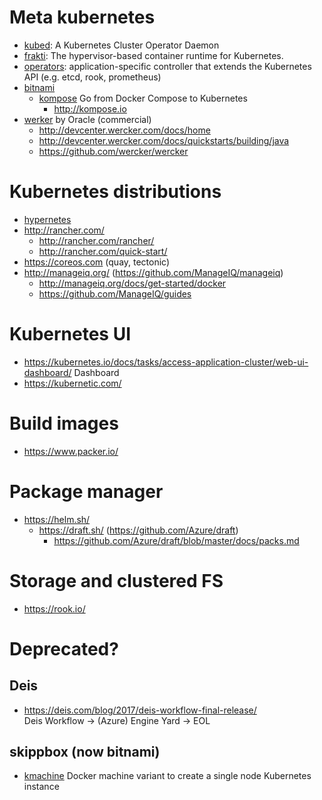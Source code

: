 # Meta kubernetes

* [kubed](https://github.com/appscode/kubed): A Kubernetes Cluster Operator 
  Daemon 
* [frakti](https://github.com/kubernetes/frakti): The hypervisor-based 
  container runtime for Kubernetes.
* [operators](https://coreos.com/operators): application-specific controller 
  that extends the Kubernetes API (e.g. etcd, rook, prometheus)
* [bitnami](https://bitnami.com/kubernetes)
  + [kompose](https://github.com/kubernetes/kompose)
    Go from Docker Compose to Kubernetes
    - http://kompose.io
* [werker](http://www.wercker.com/) by Oracle (commercial)
  + http://devcenter.wercker.com/docs/home
  + http://devcenter.wercker.com/docs/quickstarts/building/java
  + https://github.com/wercker/wercker

# Kubernetes distributions

* [hypernetes](https://github.com/hyperhq/hypernetes)
* http://rancher.com/
  + http://rancher.com/rancher/
  + http://rancher.com/quick-start/
* https://coreos.com (quay, tectonic)
* http://manageiq.org/ (https://github.com/ManageIQ/manageiq)
  + http://manageiq.org/docs/get-started/docker
  + https://github.com/ManageIQ/guides

# Kubernetes UI

* https://kubernetes.io/docs/tasks/access-application-cluster/web-ui-dashboard/
  Dashboard
* https://kubernetic.com/

# Build images

* https://www.packer.io/

# Package manager

* https://helm.sh/
  + https://draft.sh/ (https://github.com/Azure/draft)
    - https://github.com/Azure/draft/blob/master/docs/packs.md

# Storage and clustered FS

* https://rook.io/

# Deprecated?

## Deis

* https://deis.com/blog/2017/deis-workflow-final-release/ <br/>
  Deis Workflow -> (Azure) Engine Yard -> EOL
  
## skippbox (now bitnami)

* [kmachine](https://github.com/skippbox/kmachine) 
  Docker machine variant to create a single node Kubernetes instance
